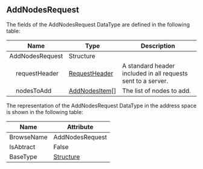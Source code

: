 <!-- datatype -->
## AddNodesRequest
<!-- end of description -->
The fields of the AddNodesRequest DataType are defined in the following table:  

|Name|Type|Description|
|---|---|---|
|AddNodesRequest|Structure||
|&nbsp;&nbsp;&nbsp;&nbsp;requestHeader|[RequestHeader](../../../Part4/Services/RequestHeader/readme.md)|A standard header included in all requests sent to a server.|
|&nbsp;&nbsp;&nbsp;&nbsp;nodesToAdd|[AddNodesItem](../../../Part4/DataTypes/AddNodesItem/readme.md)[]|The list of nodes to add.|

The representation of the AddNodesRequest DataType in the address space is shown in the following table:  

|Name|Attribute|
|---|---|
|BrowseName|AddNodesRequest|
|IsAbtract|False|
|BaseType|[Structure](../../../Part3/DataTypes/Structure/readme.md)|

